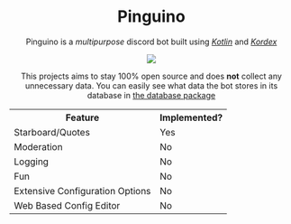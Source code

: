 <h1 align="center">Pinguino</h1>

<p align="center">Pinguino is a <i>multipurpose</i> discord bot built using <i><a href="https://kotlinlang.org/">Kotlin</a></i> and <i><a href="https://kordex.kotlindiscord.com/">Kordex</a></i></p>

<p align="center"><img src="https://user-images.githubusercontent.com/56727311/136711100-33c45895-51dd-4c3e-9937-c02aebae18dc.jpg" /></p>

<p align="center">This projects aims to stay 100% open source and does <b>not</b> collect any unnecessary data. You can easily see what data the bot stores in its database in <a href="https://github.com/JamCoreDiscord/Pinguino/tree/main/src/main/kotlin/io/github/jamalam360/database">the database package</a></p>

<table align="center">
  <tr>
    <th>Feature</th>
    <th>Implemented?</th>
  </tr>
  
  <tr>
    <td>Starboard/Quotes</td>
    <td>Yes</td>
  </tr>
  
  <tr>
    <td>Moderation</td>
    <td>No</td>
  </tr>
  
  <tr>
    <td>Logging</td>
    <td>No</td>
  </tr>

  <tr>
    <td>Fun</td>
    <td>No</td>
  </tr>

  <tr>
    <td>Extensive Configuration Options</td>
    <td>No</td>
  </tr>

  <tr>
    <td>Web Based Config Editor</td>
    <td>No</td>
  </tr>

</table>
